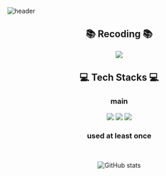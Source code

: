 ![header](https://capsule-render.vercel.app/api?type=waving&color=0:f6a6a6,100:da96e8&height=300&section=header&text=For%20Better%20Jeong&fontSize=55&animation=fadeIn&fontColor=212121)

<div align="center">

## 📚 Recoding 📚

<a href="https://betterjeong.github.io/" target="_blank"><img src="https://img.shields.io/badge/Blog-494949?style=flat-square&logo=GitHub&logoColor=white?labelColor=ffffff"></a>

## 💻 Tech Stacks 💻

### main

<img src="https://img.shields.io/badge/Java-5394d9?style=flat-square&labelColor=ffffff">
<img src="https://img.shields.io/badge/Spring-6DB33F?style=flat-square&labelColor=ffffff&logo=Spring&logoColor=white">
<img src="https://img.shields.io/badge/Spring%20Boot-6DB33F?style=flat-square&labelColor=ffffff&logo=Spring%20Boot&logoColor=white">


### used at least once

<br>

![GitHub stats](https://github-readme-stats.vercel.app/api?username=BetterJeong&show_icons=true&theme=radical)

</div>